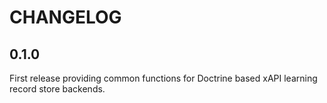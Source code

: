 CHANGELOG
=========

0.1.0
-----

First release providing common functions for Doctrine based xAPI learning
record store backends.
